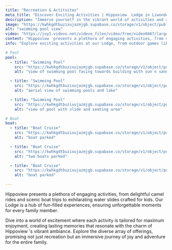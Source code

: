 ```yaml
---
title: "Recreation & Actitvites"
meta_title: "Discover Exciting Activities | Hippoview  Lodge in Liwonde, Malawi"
description: "Immerse yourself in the vibrant world of activities and adventure at Hippoview  Lodge in Liwonde, Malawi. From delightful camel rides and scenic boat trips to exhilarating water slides, our Lodge offers a hub of fun-filled experiences by the shores of Shire River. Tailored for maximum enjoyment, each activity promises unforgettable moments, creating lasting memories for the entire family. Explore the diverse array of offerings and dive into a journey of joy and adventure in the heart of Malawi's Lodge paradise."
image: "https://kwhkgdtbuzixujazmjgb.supabase.co/storage/v1/object/public/hippoviewpics/Pool/IMG_5883.jpg"
alt: "swimming pool view"
video: "https://joy1.videvo.net/videvo_files/video/free/video0467/large_watermarked/_import_61516692993d77.04238324_preview.mp4"
content: "Hippoview  presents a plethora of engaging activities, from delightful scenic boat trips to exhilarating swimming pool crafted for kids. Our Lodge is a hub of fun-filled experiences, ensuring unforgettable moments for every family member. Dive into a world of excitement where each activity is tailored for maximum enjoyment, creating lasting memories that resonate with the charm of Hippoview 's vibrant ambiance. Explore the diverse array of offerings, promising not just recreation but an immersive journey of joy and adventure for the entire family."
info: "Explore exciting activities at our Lodge, from outdoor games like pool and boat rides. As the sun sets, immerse yourself in traditional dances, bonfires, and a state-of-the-art cocktail party venue. Our capable management team can arrange memorable parties and weddings. Alternatively, relax by the sounds of Shire River at our cafe in the evening."

# Pool
pool:
  - title: "Swimming Pool"
    src: "https://kwhkgdtbuzixujazmjgb.supabase.co/storage/v1/object/public/hippoviewpics/Pool/IMG_8981.jpg"
    alt: "view of swimming pool facing towards building with sun n sand sign"

  - title: "Swimming Pool"
    src: "https://kwhkgdtbuzixujazmjgb.supabase.co/storage/v1/object/public/hippoviewpics/Pool/IMG_8979.jpg"
    alt: "aerial view of swimming pools and lake"

  - title: "Swimming Pool"
    src: "https://kwhkgdtbuzixujazmjgb.supabase.co/storage/v1/object/public/hippoviewpics/Pool/IMG_9686.jpg"
    alt: "view of pool with slide and seating area"

# Boat
boat:
  - title: "Boat Cruise"
    src: "https://kwhkgdtbuzixujazmjgb.supabase.co/storage/v1/object/public/hippoviewpics/Boat%20Ride/IMG_9301.jpg"
    alt: "boat parked"

  - title: "Boat Cruise"
    src: "https://kwhkgdtbuzixujazmjgb.supabase.co/storage/v1/object/public/hippoviewpics/Boat%20Ride/IMG_9305.jpg"
    alt: "two boats parked"

  - title: "Boat Cruise"
    src: "https://kwhkgdtbuzixujazmjgb.supabase.co/storage/v1/object/public/hippoviewpics/Boat%20Ride/IMG_9306.jpg"
    alt: "boat parked"

---
```


Hippoview  presents a plethora of engaging activities, from delightful camel rides and scenic boat trips to exhilarating water slides crafted for kids. Our Lodge is a hub of fun-filled experiences, ensuring unforgettable moments for every family member.

Dive into a world of excitement where each activity is tailored for maximum enjoyment, creating lasting memories that resonate with the charm of Hippoview 's vibrant ambiance. Explore the diverse array of offerings, promising not just recreation but an immersive journey of joy and adventure for the entire family.
